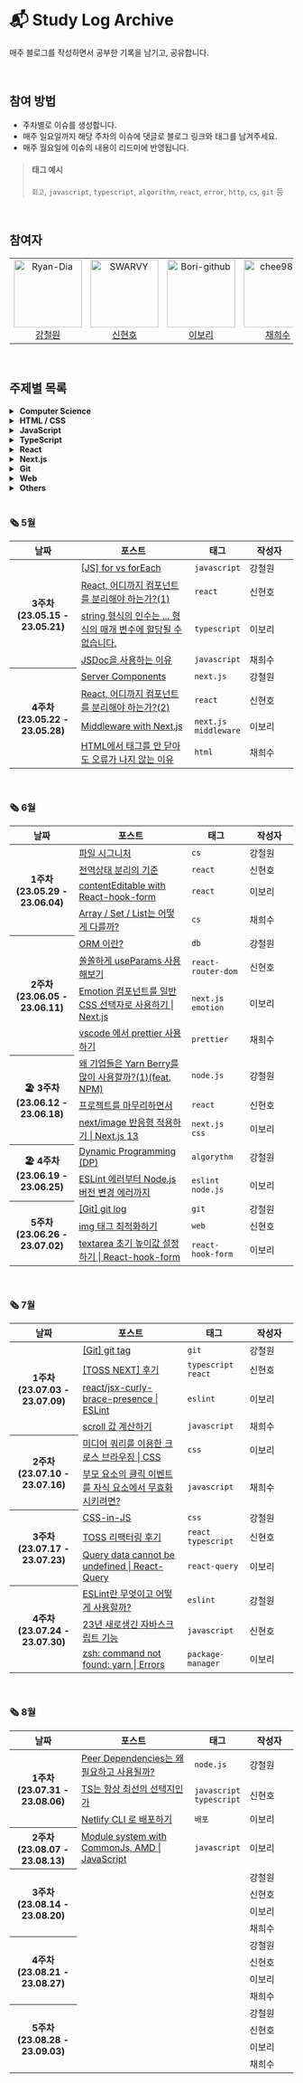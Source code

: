 # 📬 Study Log Archive

매주 블로그를 작성하면서 공부한 기록을 남기고, 공유합니다.

<br />

## 참여 방법
- 주차별로 이슈를 생성합니다.
- 매주 일요일까지 해당 주차의 이슈에 댓글로 블로그 링크와 태그를 남겨주세요.
- 매주 월요일에 이슈의 내용이 리드미에 반영됩니다.

> #### 태그 예시
> `회고`, `javascript`, `typescript`, `algorithm`, `react`, `error`, `http`, `cs`, `git` 등 

<br />

## 참여자
<table>
  <tr>
    <td align="center">
      <a href="https://github.com/Ryan-Dia">
        <img src="https://avatars1.githubusercontent.com/u/76567238" alt="Ryan-Dia" width="120" />
      </a>
      <br />
      <a href="https://github.com/Ryan-Dia">강철원</a>
    </td>
    <td align="center">
      <a href="https://github.com/SWARVY">
        <img src="https://avatars1.githubusercontent.com/u/53262430" alt="SWARVY" width="120" />
      </a>
      <br />
      <a href="https://github.com/SWARVY">신현호</a>
    </td>
    <td align="center">
      <a href="https://github.com/Bori-github">
        <img src="https://avatars.githubusercontent.com/u/85009583" alt="Bori-github" width="120" />
      </a>
      <br />
      <a href="https://github.com/Bori-github">이보리</a>
    </td>
    <td align="center">
      <a href="https://github.com/chee9835">
        <img src="https://avatars.githubusercontent.com/u/100351462" alt="chee9835" width="120" />
      </a>
      <br />
      <a href="https://github.com/chee9835">채희수</a>
    </td>
  </tr>
</table>

<br />

## 주제별 목록

<details>
  <summary><strong>&nbsp;Computer Science</strong></summary>
  <ul>
    <li><a href="https://html-jc.tistory.com/668">파일 시그니처
</a></li>
    <li><a href="https://velog.io/@chee9835/Array-Set-List%EB%8A%94-%EC%96%B4%EB%96%BB%EA%B2%8C-%EB%8B%A4%EB%A5%BC%EA%B9%8C">Array / Set / List는 어떻게 다를까?</a></li>
    <li><a href="https://html-jc.tistory.com/670">ORM 이란?</a></li>
    <li><a href="https://html-jc.tistory.com/684">Dynamic Programming (DP)</a></li>
  </ul>
</details>
<details>
  <summary><strong>&nbsp;HTML / CSS</strong></summary>
  <ul>
    <li><a href="https://velog.io/@chee9835/HTML%EC%97%90%EC%84%9C-%ED%83%9C%EA%B7%B8%EB%A5%BC-%EC%95%88-%EB%8B%AB%EC%95%84%EB%8F%84-%EC%98%A4%EB%A5%98%EA%B0%80-%EB%82%98%EC%A7%80-%EC%95%8A%EB%8A%94-%EC%9D%B4%EC%9C%A0">HTML에서 태그를 안 닫아도 오류가 나지 않는 이유</a></li>
    <li><a href="https://velog.io/@qhflrnfl4324/%EB%AF%B8%EB%94%94%EC%96%B4-%EC%BF%BC%EB%A6%AC%EB%A5%BC-%EC%9D%B4%EC%9A%A9%ED%95%9C-%ED%81%AC%EB%A1%9C%EC%8A%A4-%EB%B8%8C%EB%9D%BC%EC%9A%B0%EC%A7%95-CSS">미디어 쿼리를 이용한 크로스 브라우징 | CSS</a>
    </li>
    <li><a href="https://html-jc.tistory.com/696">CSS-in-JS</a></li>
  </ul>
</details>
<details>
  <summary><strong>&nbsp;JavaScript</strong></summary>
  <ul>
    <li><a href="https://html-jc.tistory.com/648">[JS] for vs forEach</a></li>
    <li><a href="https://velog.io/@chee9835/JSDoc%EC%9D%84-%EC%82%AC%EC%9A%A9%ED%95%98%EB%8A%94-%EC%9D%B4%EC%9C%A0">JSDoc을 사용하는 이유</a></li>
    <li><a href="https://velog.io/@chee9835/scroll-%EA%B0%92-%EA%B3%84%EC%82%B0%ED%95%98%EA%B8%B0">scroll 값 계산하기</a></li>
    <li><a href="https://velog.io/@chee9835/%EB%B6%80%EB%AA%A8-%EC%9A%94%EC%86%8C%EC%9D%98-%ED%81%B4%EB%A6%AD-%EC%9D%B4%EB%B2%A4%ED%8A%B8%EB%A5%BC-%EC%9E%90%EC%8B%9D-%EC%9A%94%EC%86%8C%EC%97%90%EC%84%9C-%EB%AC%B4%ED%9A%A8%ED%99%94%EC%8B%9C%ED%82%A4%EB%A0%A4%EB%A9%B4">부모 요소의 클릭 이벤트를 자식 요소에서 무효화시키려면?</a></li>
    <li><a href="https://swarvy.tistory.com/150">23년 새로생긴 자바스크립트 기능</a></li>
    <li><a href="https://velog.io/@qhflrnfl4324/Module-system-with-CommonJs-AMD-JavaScript">Module system with CommonJs, AMD | JavaScript</a></li>
  </ul>
</details>

<details>
  <summary><strong>&nbsp;TypeScript</strong></summary>
  <ul>
    <li><a href="https://velog.io/@qhflrnfl4324/string-%ED%98%95%EC%8B%9D%EC%9D%98-%EC%9D%B8%EC%88%98%EB%8A%94-...-%ED%98%95%EC%8B%9D%EC%9D%98-%EB%A7%A4%EA%B0%9C-%EB%B3%80%EC%88%98%EC%97%90-%ED%95%A0%EB%8B%B9%EB%90%A0-%EC%88%98-%EC%97%86%EC%8A%B5%EB%8B%88%EB%8B%A4.-TypeScript">string 형식의 인수는 ... 형식의 매개 변수에 할당될 수 없습니다.</a></li>
    <li><a href="https://swarvy.tistory.com/147">img 태그 최적화하기</a></li>
    <li><a href="https://swarvy.tistory.com/151">TS는 항상 최선의 선택지인가</a></li>
  </ul>
</details>

<details>
  <summary><strong>&nbsp;React</strong></summary>
  <ul>
    <li><a href="https://swarvy.tistory.com/142">React, 어디까지 컴포넌트를 분리해야 하는가?(1)
</a></li>
    <li><a href="https://swarvy.tistory.com/143">React, 어디까지 컴포넌트를 분리해야 하는가?(2)</a></li>
    <li><a href="https://swarvy.tistory.com/144">전역상태 분리의 기준
</a></li>
    <li><a href="https://velog.io/@qhflrnfl4324/contentEditable-with-React-hook-form">contentEditable with React-hook-form
</a></li>
    <li><a href="https://swarvy.tistory.com/145">쏠쏠하게 useParams 사용해보기</a></li>
    <li><a href="https://swarvy.tistory.com/146">프로젝트를 마무리하면서</a></li>
    <li><a href="https://velog.io/@qhflrnfl4324/textarea-%EC%B4%88%EA%B8%B0-%EB%86%92%EC%9D%B4%EA%B0%92-%EC%84%A4%EC%A0%95%ED%95%98%EA%B8%B0-React-hook-form">textarea 초기 높이값 설정하기 | React-hook-form</a></li>
    <li><a href="https://swarvy.tistory.com/149">TOSS 리팩터링 후기</a></li>
    <li><a href="https://velog.io/@qhflrnfl4324/Query-data-cannot-be-undefined-React-Query">Query data cannot be undefined | React-Query
</a></li>
  </ul>
</details>

<details>
  <summary><strong>&nbsp;Next.js</strong></summary>
  <ul>
    <li><a href="https://html-jc.tistory.com/657">Server Components</a></li>
    <li><a href="https://velog.io/@qhflrnfl4324/Middleware-with-Next.js">Middleware with Next.js</a></li>
    <li><a href="https://velog.io/@qhflrnfl4324/Emotion-%EC%BB%B4%ED%8F%AC%EB%84%8C%ED%8A%B8%EB%A5%BC-%EC%9D%BC%EB%B0%98-CSS-%EC%84%A0%ED%83%9D%EC%9E%90%EB%A1%9C-%EC%82%AC%EC%9A%A9%ED%95%98%EA%B8%B0-Next.js">Emotion 컴포넌트를 일반 CSS 선택자로 사용하기 | Next.js</a></li>
    <li><a href="https://velog.io/@qhflrnfl4324/nextimage-%EB%B0%98%EC%9D%91%ED%98%95-%EC%A0%81%EC%9A%A9%ED%95%98%EA%B8%B0-Next.js-13">next/image 반응형 적용하기 | Next.js 13</a></li>
  </ul>
</details>

<details>
  <summary><strong>&nbsp;Git</strong></summary>
  <ul>
    <li><a href="https://html-jc.tistory.com/689">[Git] git log</a></li>
    <li><a href="https://html-jc.tistory.com/690">[Git] git tag</a></li>
  </ul>
</details>

<details>
  <summary><strong>&nbsp;Web</strong></summary>
  <ul>
    <li><a href="https://swarvy.tistory.com/147">img 태그 최적화하기</a></li>
  </ul>
</details>

<details>
  <summary><strong>&nbsp;Others</strong></summary>
  <ul>
    <li><a href="https://velog.io/@chee9835/vscode-%EC%97%90%EC%84%9C-prettier-%EC%82%AC%EC%9A%A9%ED%95%98%EA%B8%B0">vscode 에서 prettier 사용하기</a></li>
    <li><a href="https://html-jc.tistory.com/676">왜 기업들은 Yarn Berry를 많이 사용할까?(1)(feat. NPM)</a></li>
    <li><a href="https://velog.io/@qhflrnfl4324/ESLint-%EC%97%90%EB%9F%AC%EB%B6%80%ED%84%B0-Node.js-%EB%B2%84%EC%A0%84-%EB%B3%80%EA%B2%BD-%EC%97%90%EB%9F%AC%EA%B9%8C%EC%A7%80">ESLint 에러부터 Node.js 버전 변경 에러까지</a></li>
    <li><a href="https://html-jc.tistory.com/697">ESLint란 무엇이고 어떻게 사용할까?</a></li>
    <li><a href="https://velog.io/@qhflrnfl4324/zsh-command-not-found-yarn-Errors">zsh: command not found: yarn | Errors</a></li>
    <li><a href="https://html-jc.tistory.com/698">Peer Dependencies는 왜 필요하고 사용될까?</a></li>
    <li><a href="https://velog.io/@qhflrnfl4324/Netlify-CLI-%EB%A1%9C-%EB%B0%B0%ED%8F%AC%ED%95%98%EA%B8%B0">Netlify CLI 로 배포하기</a></li>
  </ul>
</details>

<br />

### 🗞 5월
<table>
  <thead>
    <tr>
      <th align="center">날짜</th>
      <th align="center">포스트</th>
      <th align="center">태그</th>
      <th align="center" width="70px">작성자</th>
    </tr>
  </thead>
  <tbody>
    <tr>
      <th rowspan=4 align="center">3주차<br />(23.05.15 - 23.05.21)</th>
      <td>
        <a href="https://html-jc.tistory.com/648">[JS] for vs forEach</a>
      </td>
      <td><code>javascript</code></td>
      <td>강철원</td>
    </tr>
    <tr>
      <td>
        <a href="https://swarvy.tistory.com/142">React, 어디까지 컴포넌트를 분리해야 하는가?(1)
</a>
      </td>
      <td><code>react</code></td>
      <td>신현호</td>
    </tr>
    <tr>
      <td>
        <a href="https://velog.io/@qhflrnfl4324/string-%ED%98%95%EC%8B%9D%EC%9D%98-%EC%9D%B8%EC%88%98%EB%8A%94-...-%ED%98%95%EC%8B%9D%EC%9D%98-%EB%A7%A4%EA%B0%9C-%EB%B3%80%EC%88%98%EC%97%90-%ED%95%A0%EB%8B%B9%EB%90%A0-%EC%88%98-%EC%97%86%EC%8A%B5%EB%8B%88%EB%8B%A4.-TypeScript">string 형식의 인수는 ... 형식의 매개 변수에 할당될 수 없습니다.</a>  
      </td>
      <td><code>typescript</code></td>
      <td>이보리</td>
    </tr>
    <tr>
      <td>
        <a href="https://velog.io/@chee9835/JSDoc%EC%9D%84-%EC%82%AC%EC%9A%A9%ED%95%98%EB%8A%94-%EC%9D%B4%EC%9C%A0">JSDoc을 사용하는 이유</a>
      </td>
      <td><code>javascript</code></td>
      <td>채희수</td>
    </tr>
    <tr>
      <th rowspan=4 align="center">4주차<br />(23.05.22 - 23.05.28)</th>
      <td><a href="https://html-jc.tistory.com/657">Server Components</a></td>
      <td><code>next.js</code></td>
      <td>강철원</td>
    </tr>
    <tr>
      <td><a href="https://swarvy.tistory.com/143">React, 어디까지 컴포넌트를 분리해야 하는가?(2)</a></td>
      <td><code>react</code></td>
      <td>신현호</td>
    </tr>
    <tr>
      <td><a href="https://velog.io/@qhflrnfl4324/Middleware-with-Next.js">Middleware with Next.js</a></td>
      <td><code>next.js</code><br /><code>middleware</code></td>
      <td>이보리</td>
    </tr>
    <tr>
      <td><a href="https://velog.io/@chee9835/HTML%EC%97%90%EC%84%9C-%ED%83%9C%EA%B7%B8%EB%A5%BC-%EC%95%88-%EB%8B%AB%EC%95%84%EB%8F%84-%EC%98%A4%EB%A5%98%EA%B0%80-%EB%82%98%EC%A7%80-%EC%95%8A%EB%8A%94-%EC%9D%B4%EC%9C%A0">HTML에서 태그를 안 닫아도 오류가 나지 않는 이유</a></td>
      <td><code>html</code></td>
      <td>채희수</td>
    </tr>
  </tbody>
</table>

<br />

### 🗞 6월
<table>
  <thead>
    <tr>
      <th align="center">날짜</th>
      <th align="center">포스트</th>
      <th align="center">태그</th>
      <th align="center" width="70px">작성자</th>
    </tr>
  </thead>
  <tbody>
      <tr>
      <th rowspan=4 align="center">1주차<br />(23.05.29 - 23.06.04)</th>
      <td><a href="https://html-jc.tistory.com/668">파일 시그니처
</a></td>
      <td><code>cs</code></td>
      <td>강철원</td>
    </tr>
    <tr>
      <td><a href="https://swarvy.tistory.com/144">전역상태 분리의 기준
</a></td>
      <td><code>react</code></td>
      <td>신현호</td>
    </tr>
    <tr>
      <td><a href="https://velog.io/@qhflrnfl4324/contentEditable-with-React-hook-form">contentEditable with React-hook-form
</a></td>
      <td><code>react</code></td>
      <td>이보리</td>
    </tr>
    <tr>
      <td><a href="https://velog.io/@chee9835/Array-Set-List%EB%8A%94-%EC%96%B4%EB%96%BB%EA%B2%8C-%EB%8B%A4%EB%A5%BC%EA%B9%8C">Array / Set / List는 어떻게 다를까?</a></td>
      <td><code>cs</code></td>
      <td>채희수</td>
    </tr>
    <tr>
      <th rowspan=4 align="center">2주차<br />(23.06.05 - 23.06.11)</th>
      <td><a href="https://html-jc.tistory.com/670">ORM 이란?</a></td>
      <td><code>db</code></td>
      <td>강철원</td>
    </tr>
    <tr>
      <td><a href="https://swarvy.tistory.com/145">쏠쏠하게 useParams 사용해보기</a></td>
      <td><code>react-router-dom</code></td>
      <td>신현호</td>
    </tr>
    <tr>
      <td><a href="https://velog.io/@qhflrnfl4324/Emotion-%EC%BB%B4%ED%8F%AC%EB%84%8C%ED%8A%B8%EB%A5%BC-%EC%9D%BC%EB%B0%98-CSS-%EC%84%A0%ED%83%9D%EC%9E%90%EB%A1%9C-%EC%82%AC%EC%9A%A9%ED%95%98%EA%B8%B0-Next.js">Emotion 컴포넌트를 일반 CSS 선택자로 사용하기 | Next.js</a></td>
      <td><code>next.js</code><br /><code>emotion</code></td>
      <td>이보리</td>
    </tr>
    <tr>
      <td><a href="https://velog.io/@chee9835/vscode-%EC%97%90%EC%84%9C-prettier-%EC%82%AC%EC%9A%A9%ED%95%98%EA%B8%B0">vscode 에서 prettier 사용하기</a></td>
      <td><code>prettier</code></td>
      <td>채희수</td>
    </tr>
    <tr>
      <th rowspan=3 align="center">🏖️ 3주차<br />(23.06.12 - 23.06.18)</th>
      <td><a href="https://html-jc.tistory.com/676">왜 기업들은 Yarn Berry를 많이 사용할까?(1)(feat. NPM)</a></td>
      <td><code>node.js</code></td>
      <td>강철원</td>
    </tr>
    <tr>
      <td><a href="https://swarvy.tistory.com/146">프로젝트를 마무리하면서</a></td>
      <td><code>react</code></td>
      <td>신현호</td>
    </tr>
    <tr>
      <td><a href="https://velog.io/@qhflrnfl4324/nextimage-%EB%B0%98%EC%9D%91%ED%98%95-%EC%A0%81%EC%9A%A9%ED%95%98%EA%B8%B0-Next.js-13">next/image 반응형 적용하기 | Next.js 13</a></td>
      <td><code>next.js</code><br /><code>css</code></td>
      <td>이보리</td>
    </tr>
    <tr>
      <th rowspan=2 align="center">🏖️ 4주차<br />(23.06.19 - 23.06.25)</th>
      <td><a href="https://html-jc.tistory.com/684">Dynamic Programming (DP)</a></td>
      <td><code>algorythm</code></td>
      <td>강철원</td>
    </tr>
    <tr>
      <td><a href="https://velog.io/@qhflrnfl4324/ESLint-%EC%97%90%EB%9F%AC%EB%B6%80%ED%84%B0-Node.js-%EB%B2%84%EC%A0%84-%EB%B3%80%EA%B2%BD-%EC%97%90%EB%9F%AC%EA%B9%8C%EC%A7%80">ESLint 에러부터 Node.js 버전 변경 에러까지</a></td>
      <td><code>eslint</code><br /><code>node.js</code></td>
      <td>이보리</td>
    </tr>
    <tr>
      <th rowspan=4 align="center">5주차<br />(23.06.26 - 23.07.02)</th>
      <td><a href="https://html-jc.tistory.com/689">[Git] git log</a></td>
      <td><code>git</code></td>
      <td>강철원</td>
    </tr>
    <tr>
      <td><a href="https://swarvy.tistory.com/147">img 태그 최적화하기</a></td>
      <td><code>web</code></td>
      <td>신현호</td>
    </tr>
    <tr>
      <td><a href="https://velog.io/@qhflrnfl4324/textarea-%EC%B4%88%EA%B8%B0-%EB%86%92%EC%9D%B4%EA%B0%92-%EC%84%A4%EC%A0%95%ED%95%98%EA%B8%B0-React-hook-form">textarea 초기 높이값 설정하기 | React-hook-form</a></td>
      <td><code>react-hook-form</code></td>
      <td>이보리</td>
    </tr>
  </tbody>
</table>

<br />

### 🗞 7월
<table>
  <thead>
    <tr>
      <th align="center">날짜</th>
      <th align="center">포스트</th>
      <th align="center">태그</th>
      <th align="center" width="70px">작성자</th>
    </tr>
  </thead>
  <tbody>
    <tr>
      <th rowspan=4 align="center">1주차<br />(23.07.03 - 23.07.09)</th>
      <td><a href="https://html-jc.tistory.com/690">[Git] git tag</a></td>
      <td><code>git</code></td>
      <td>강철원</td>
    </tr>
    <tr>
      <td><a href="https://swarvy.tistory.com/148">[TOSS NEXT] 후기</a></td>
      <td><code>typescript</code><br /><code>react</code></td>
      <td>신현호</td>
    </tr>
    <tr>
      <td><a href="https://velog.io/@qhflrnfl4324/reactjsx-curly-brace-presence-ESLint">react/jsx-curly-brace-presence | ESLint
</a></td>
      <td><code>eslint</code></td>
      <td>이보리</td>
    </tr>
    <tr>
      <td><a href="https://velog.io/@chee9835/scroll-%EA%B0%92-%EA%B3%84%EC%82%B0%ED%95%98%EA%B8%B0">scroll 값 계산하기</a></td>
      <td><code>javascript</code></td>
      <td>채희수</td>
    </tr>
    <tr>
      <th rowspan=2 align="center">2주차<br />(23.07.10 - 23.07.16)</th>
      <td><a href="https://velog.io/@qhflrnfl4324/%EB%AF%B8%EB%94%94%EC%96%B4-%EC%BF%BC%EB%A6%AC%EB%A5%BC-%EC%9D%B4%EC%9A%A9%ED%95%9C-%ED%81%AC%EB%A1%9C%EC%8A%A4-%EB%B8%8C%EB%9D%BC%EC%9A%B0%EC%A7%95-CSS">미디어 쿼리를 이용한 크로스 브라우징 | CSS</a></td>
      <td><code>css</code></td>
      <td>이보리</td>
    </tr>
    <tr>
      <td><a href="https://velog.io/@chee9835/%EB%B6%80%EB%AA%A8-%EC%9A%94%EC%86%8C%EC%9D%98-%ED%81%B4%EB%A6%AD-%EC%9D%B4%EB%B2%A4%ED%8A%B8%EB%A5%BC-%EC%9E%90%EC%8B%9D-%EC%9A%94%EC%86%8C%EC%97%90%EC%84%9C-%EB%AC%B4%ED%9A%A8%ED%99%94%EC%8B%9C%ED%82%A4%EB%A0%A4%EB%A9%B4">부모 요소의 클릭 이벤트를 자식 요소에서 무효화시키려면?</a></td>
      <td><code>javascript</code></td>
      <td>채희수</td>
    </tr>
    <tr>
      <th rowspan=3 align="center">3주차<br />(23.07.17 - 23.07.23)</th>
      <td><a href="https://html-jc.tistory.com/696">CSS-in-JS</a></td>
      <td><code>css</code></td>
      <td>강철원</td>
    </tr>
    <tr>
      <td><a href="https://swarvy.tistory.com/149">TOSS 리팩터링 후기</a></td>
      <td><code>react</code><br /><code>typescript</code></td>
      <td>신현호</td>
    </tr>
    <tr>
      <td><a href="https://velog.io/@qhflrnfl4324/Query-data-cannot-be-undefined-React-Query">Query data cannot be undefined | React-Query
</a></td>
      <td><code>react-query</code></td>
      <td>이보리</td>
    </tr>
    <tr>
      <th rowspan=3 align="center">4주차<br />(23.07.24 - 23.07.30)</th>
      <td><a href="https://html-jc.tistory.com/697">ESLint란 무엇이고 어떻게 사용할까?</a></td>
      <td><code>eslint</code></td>
      <td>강철원</td>
    </tr>
    <tr>
      <td><a href="https://swarvy.tistory.com/150">23년 새로생긴 자바스크립트 기능</a></td>
      <td><code>javascript</code></td>
      <td>신현호</td>
    </tr>
    <tr>
      <td><a href="https://velog.io/@qhflrnfl4324/zsh-command-not-found-yarn-Errors">zsh: command not found: yarn | Errors</a></td>
      <td><code>package-manager</code></td>
      <td>이보리</td>
    </tr>
  </tbody>
</table>

<br />

### 🗞 8월
<table>
  <thead>
    <tr>
      <th align="center">날짜</th>
      <th align="center">포스트</th>
      <th align="center">태그</th>
      <th align="center" width="70px">작성자</th>
    </tr>
  </thead>
  <tbody>
    <tr>
      <th rowspan=3 align="center">1주차<br />(23.07.31 - 23.08.06)</th>
      <td><a href="https://html-jc.tistory.com/698">Peer Dependencies는 왜 필요하고 사용될까?</a></td>
      <td><code>node.js</code></td>
      <td>강철원</td>
    </tr>
    <tr>
      <td><a href="https://swarvy.tistory.com/151">TS는 항상 최선의 선택지인가</a></td>
      <td><code>javascript</code><br /><code>typescript</code></td>
      <td>신현호</td>
    </tr>
    <tr>
      <td><a href="https://velog.io/@qhflrnfl4324/Netlify-CLI-%EB%A1%9C-%EB%B0%B0%ED%8F%AC%ED%95%98%EA%B8%B0">Netlify CLI 로 배포하기</a></td>
      <td><code>배포</code></td>
      <td>이보리</td>
    </tr>
    <tr>
      <th align="center">2주차<br />(23.08.07 - 23.08.13)</th>
      <td><a href="https://velog.io/@qhflrnfl4324/Module-system-with-CommonJs-AMD-JavaScript">Module system with CommonJs, AMD | JavaScript</a></td>
      <td><code>javascript</code></td>
      <td>이보리</td>
    </tr>
    <tr>
      <th rowspan=4 align="center">3주차<br />(23.08.14 - 23.08.20)</th>
      <td></td>
      <td></td>
      <td>강철원</td>
    </tr>
    <tr>
      <td></td>
      <td></td>
      <td>신현호</td>
    </tr>
    <tr>
      <td></td>
      <td></td>
      <td>이보리</td>
    </tr>
    <tr>
      <td></td>
      <td></td>
      <td>채희수</td>
    </tr>
    <tr>
      <th rowspan=4 align="center">4주차<br />(23.08.21 - 23.08.27)</th>
      <td></td>
      <td></td>
      <td>강철원</td>
    </tr>
    <tr>
      <td></td>
      <td></td>
      <td>신현호</td>
    </tr>
    <tr>
      <td></td>
      <td></td>
      <td>이보리</td>
    </tr>
    <tr>
      <td></td>
      <td></td>
      <td>채희수</td>
    </tr>
    <tr>
      <th rowspan=4 align="center">5주차<br />(23.08.28 - 23.09.03)</th>
      <td></td>
      <td></td>
      <td>강철원</td>
    </tr>
    <tr>
      <td></td>
      <td></td>
      <td>신현호</td>
    </tr>
    <tr>
      <td></td>
      <td></td>
      <td>이보리</td>
    </tr>
    <tr>
      <td></td>
      <td></td>
      <td>채희수</td>
    </tr>
  </tbody>
</table>
